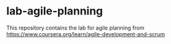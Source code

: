 # lab-agile-planning
This repository contains the lab for agile planning from https://www.coursera.org/learn/agile-development-and-scrum
